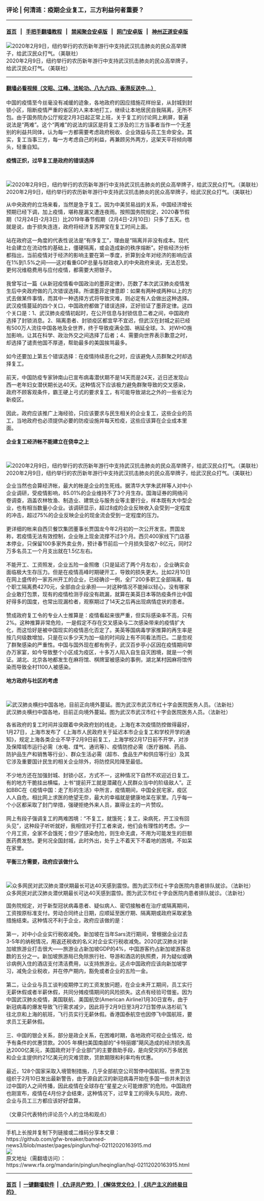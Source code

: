 ### 评论 | 何清涟：疫期企业复工，三方利益何者重要？
------------------------

#### [首页](https://github.com/gfw-breaker/banned-news3/blob/master/README.md) &nbsp;&nbsp;|&nbsp;&nbsp; [手把手翻墙教程](https://github.com/gfw-breaker/guides/wiki) &nbsp;&nbsp;|&nbsp;&nbsp; [禁闻聚合安卓版](https://github.com/gfw-breaker/bn-android) &nbsp;&nbsp;|&nbsp;&nbsp; [网门安卓版](https://github.com/oGate2/oGate) &nbsp;&nbsp;|&nbsp;&nbsp; [神州正道安卓版](https://github.com/SzzdOgate/update) 



<div id="headerimg">
 <img alt="2020年2月9日，纽约举行的农历新年游行中支持武汉抗击肺炎的民众高举牌子，给武汉民众打气。（美联社）" src="https://www.rfa.org/mandarin/pinglun/heqinglian/hql-02112020163915.html/AP_20040777853741.jpg/@@images/3570dfd5-13a4-401a-a09e-4909cf2b3dd7.jpeg" title="2020年2月9日，纽约举行的农历新年游行中支持武汉抗击肺炎的民众高举牌子，给武汉民众打气。（美联社）"/>
 <div id="headerimgcontents">
  <div id="headerimgcaption">
   <span>
    2020年2月9日，纽约举行的农历新年游行中支持武汉抗击肺炎的民众高举牌子，给武汉民众打气。（美联社）
   </span>
   <!-- zoomattribute -->
  </div>
  <!-- headerimgcaption -->
 </div>
 <!-- headerimagecontents -->
</div>

<hr/>


#### [翻墙必看视频（文昭、江峰、法轮功、八九六四、香港反送中...）](http://167.172.214.107/home.html)

<div id="storytext">
 <div>
  <div class="slot_header">
  </div>
 </div>
 <p>
  中国的疫情至今丝毫没有减缓的迹象，各地政府的因应措施花样纷呈，从封城到封锁小区，阻断疫情严重的省区的人来本地打工，继续让本地居民自我隔离，无所不包。由于国务院办公厅规定2月3日起正常上班，关于复工的讨论网上刷屏，普遍说法是“两难”。这个“两难”的说法的误区是将复工涉及的三方当事者当作一个无差别的利益共同体，认为每一方都需要考虑政府税收、企业效益与员工生命安全。其实，复工当事三方，每一方考虑自己的利益，再兼顾另外两方，这架天平将倾向哪头，轻重自知。
  <br/>
  <br/>
  <b>
   疫情正炽，过早复工是政府的错误选择
  </b>
 </p>
 <p>
  <b>
  </b>
  <br/>
  <div class="image-inline captioned" style="width:1648px;">
   <div style="width:1648px;">
    <img alt="2020年2月9日，纽约举行的农历新年游行中支持武汉抗击肺炎的民众高举牌子，给武汉民众打气。（美联社）" src="https://www.rfa.org/mandarin/pinglun/heqinglian/hql-02112020163915.html/AP_20040777857712.jpg" title="2020年2月9日，纽约举行的农历新年游行中支持武汉抗击肺炎的民众高举牌子，给武汉民众打气。（美联社）"/>
   </div>
   <div class="image-caption">
    <span style="width:1648px;">
     2020年2月9日，纽约举行的农历新年游行中支持武汉抗击肺炎的民众高举牌子，给武汉民众打气。（美联社）
    </span>
    <span class="copyright">
    </span>
   </div>
  </div>
 </p>
 <p>
  从中央政府的立场来看，当然是急于复工。因为中美贸易战的关系，中国经济增长预期已经下调，加上疫情，堪称屋漏又遭连夜雨。按照国务院规定，2020春节假期（12月24日-2月3日）比2019年春节假期（2月4日-2月10日）只多了五天。也就是说，由于损失连连，政府将经济复苏押宝在复工时间上面。
  <br/>
  <br/>
  站在政府这一角度的代表性说法是“有序复工”，理由是“隔离并非没有成本。现代社会建立在流动性的基础上，僵硬隔离，或会造成新的秩序熔断”。好些经济分析都指出，当前疫情对于经济的影响主要在第一季度，折算到全年对经济的影响应该在1%到1.5%之间——这对看重GDP总量与财政收入的中央政府来说，无法忍受。更何况维稳费用与应付疫情，都需要大把银子。
  <br/>
  <br/>
  我曾写过一篇《从新冠疫情看中国政治的墨菲定律》，历数了本次武汉肺炎疫情发生后中央政府做的几次错误选择。所谓墨菲定律意即：如果有两种或两种以上的方式去做某件事情，而其中一种选择方式将导致灾难，则必定有人会做出这种选择。武汉疫情蔓延的四个关口，中国政府都做了错误选择，正好验证了墨菲定律。这四个关口是：1、武汉肺炎疫情初起时，在公开信息与封锁信息二者之间，中国政府选择了封锁消息。2、隔离患者、封锁疫区都宜早不宜迟，但武汉在封城之前已经有500万人流往中国各地及全世界，终于导致疫满全国、祸延全球。3、对WHO施加影响，让其在科学、政治外交之间选择了后者；4、需要向世界表示歉意之时，却选择了谴责他国不厚道，帮助最多的美国挨骂最多。
  <br/>
  <br/>
  如今还要加上第五个错误选择：在疫情持续恶化之时，应该避免人员群聚之时却选择复工。
  <br/>
  <br/>
  前天，中国防疫专家钟南山已宣布病毒潜伏期不是14天而是24天，近日还发现山西一老年妇女潜伏期长达40天。这种情况下应该极力避免群聚导致的交叉感染，政府不顾客观条件，霸王硬上弓式的要求复工，有可能导致湖北之外的一些省沦为新疫区。
  <br/>
  <br/>
  因此，政府应该推广上海经验，只应该要求与民生相关的企业复工，这些企业的员工，当地政府也必须提供必要的防疫设施并每天检疫，这些应该算在企业成本里面。
  <br/>
  <b>
   <br/>
   企业复工经济帐不能建立在侥幸之上
  </b>
 </p>
 <p>
  <b>
  </b>
  <br/>
  <div class="image-inline captioned" style="width:1600px;">
   <div style="width:1600px;">
    <img alt="2020年2月9日，纽约举行的农历新年游行中支持武汉抗击肺炎的民众高举牌子，给武汉民众打气。（美联社）" src="https://www.rfa.org/mandarin/pinglun/heqinglian/hql-02112020163915.html/AP_20040752648963.jpg" title="2020年2月9日，纽约举行的农历新年游行中支持武汉抗击肺炎的民众高举牌子，给武汉民众打气。（美联社）"/>
   </div>
   <div class="image-caption">
    <span style="width:1600px;">
     2020年2月9日，纽约举行的农历新年游行中支持武汉抗击肺炎的民众高举牌子，给武汉民众打气。（美联社）
    </span>
    <span class="copyright">
    </span>
   </div>
  </div>
 </p>
 <p>
  企业当然也会算经济帐，最大的帐是企业的生死线。据清华大学朱武祥等人对中小企业调研，受疫情影响，85.01%的企业维持不了3个月生存。国海证券的网络问卷调查，涵盖农林牧渔、制造业、建筑业与服务业等主要行业，样本既有大中型企业，也有相当数量小企业。该调研显示，超过8成的企业反映收入会受到一定程度的冲击，超过75%的企业反映企业的现金流会受到一定程度的压力。
  <br/>
  <br/>
  更详细的帐来自西贝餐饮集团董事长贾国龙今年2月初的一次公开发言。贾国龙称，若疫情无法有效控制，企业账上现金流撑不过3个月。西贝400家线下门店基本停业，只保留100多家外卖业务，预计春节前后一个月损失营收7-8亿元，同时2万多名员工一个月支出就在1.5亿左右。
  <br/>
  <br/>
  不能开工、工资照发，企业五险一金照缴（只是延迟了两个月左右），企业确实会面临极大生存压力。但是在疫情高峰时期硬开工，导致的损失更大。比如2月10日在网上盛传的一家苏州开工的企业，已经确诊一例，全厂200多职工全部隔离，每个职工隔离费4270元，全部由企业承担——对这种情况不能掉以轻心，没有哪家企业敢打包票，现有的疫情检测手段没有疏漏，就算在美英日本等防疫条件比中国好得多的国度，也常出现漏检者，观察期过了14天之后再出现病情症状的患者。
  <br/>
  <br/>
  赞成政府复工令的专业人士推算是：疫情看起来很严重，但实际感染率不高，只有2%。这种推算非常危险，一是假定不存在交叉感染与二次感染带来的疫情扩大化，而这恰好是被中国现实的疫情恶化否定了。美英等国病毒学家推算的再生率是按几何级数增加，只是在以多少天为加一级的时间段上有不同看法而已。二是忽视了群聚感染的严重性。中国与国外现在都有例子，武汉百步亭小区因在疫情期间举办万家宴，如今导致整个小区成为疫区，十多万人陷入自生自灭困境，就是一个例证。湖北、北京各地都发生在麻将馆、棋牌室被感染的事例，湖北某村因麻将馆传染而导致全村1100人被感染。
  <br/>
  <b>
   <br/>
   地方政府与社区的考虑
  </b>
 </p>
 <p>
  <br/>
  <div class="image-inline captioned" style="width:1500px;">
   <div style="width:1500px;">
    <img alt="武汉肺炎横扫中国各地，目前正向境外蔓延。图为武汉市武汉市红十字会医院医务人员。（法新社）" src="https://www.rfa.org/mandarin/yataibaodao/huanjing/ql1-01282020062914.html/000_1OC5LF.jpg" title="武汉肺炎横扫中国各地，目前正向境外蔓延。图为武汉市武汉市红十字会医院医务人员。（法新社）"/>
   </div>
   <div class="image-caption">
    <span style="width:1500px;">
     武汉肺炎横扫中国各地，目前正向境外蔓延。图为武汉市武汉市红十字会医院医务人员。（法新社）
    </span>
    <span class="copyright">
    </span>
   </div>
  </div>
 </p>
 <p>
  各省政府的复工时间并没跟着中央政府划的线走。上海在本次疫情防控做得最好，1月27日，上海市发布了《上海市人民政府关于延迟本市企业复工和学校开学的通知》，规定上海各类企业不早于2月9日前复工，上海学校2月17日前不开学，对涉及保障城市运行必需（水电、煤气、通讯等）、疫情防控必需（医疗器械、药品、防护品生产和销售等行业）、群众生活必需（超市、食品生产和供应等行业）及其它涉及重要国计民生的相关企业除外，将防控风险降至最低。
  <br/>
  <br/>
  不少地方还在加强封城、封锁小区，方式不一，这种情况下自然不欢迎近日复工。有的地方干脆挂出横幅，上书“提前开工就是潜藏在人民群众当中的阶级敌人”。正如BBC在《疫情中国：走了形的生活》中所言，疫情期间，中国全民宅家，疫区人人自危。相比网上求医的绝望无奈，最大的幸福就是健康地呆在家里。几乎每一个小区都采取了封门举措，强硬拒绝外来人员，赢得业主的一片赞叹。
  <br/>
  <br/>
  网上有段子强调复工的两难困境：“不复工，就饿死；复工，染病死，开工没有回头见”，这种段子听听就好，我相信对于打工者来说，他们会有理性的考虑。少一个月工资，全家不会饿死；但少了感染危险，则生命无虞，不用为可能发生的巨额医药费发愁。更何况全国封城，此时外出，处于上不着天下不着地的困境，不如呆在家里。
  <br/>
  <br/>
  <b>
   平衡三方需要，政府应该做什么
  </b>
 </p>
 <p>
  <b>
   <br/>
  </b>
  <div class="image-inline captioned" style="width:1500px;">
   <div style="width:1500px;">
    <img alt="众多网民对武汉肺炎潜伏期最长可达40天感到震惊。图为武汉市红十字会医院内患者排队就诊。（法新社）" src="https://www.rfa.org/mandarin/yataibaodao/huanjing/ql2-02112020062355.html/000_1OV7WD.jpg" title="众多网民对武汉肺炎潜伏期最长可达40天感到震惊。图为武汉市红十字会医院内患者排队就诊。（法新社）"/>
   </div>
   <div class="image-caption">
    <span style="width:1500px;">
     众多网民对武汉肺炎潜伏期最长可达40天感到震惊。图为武汉市红十字会医院内患者排队就诊。（法新社）
    </span>
    <span class="copyright">
    </span>
   </div>
  </div>
 </p>
 <p>
  国务院规定，对于新型冠状病毒患者、疑似病人、密切接触者在治疗或隔离期间，工资按原标准支付。劳动合同终止日期，应顺延至医疗期、隔离期或政府采取紧急措施结束。这种情况不利于企业，政府应该做的是：
  <br/>
  <br/>
  第一，对中小企业实行税收减免。新加坡在当年Sars流行期间，曾根据企业过去3-5年的纳税情况，用返还税收的名义对企业实行税收减免。2020武汉肺炎对新加坡旅游业打击很大——旅游业占新加坡GDP的4%，中国游客约占新加坡游客总数的五分之一。新加坡旅游局已免除旅行社、导游和酒店的执照费，并为疑似或确诊病例入住的酒店支付清洁费用，以支持旅游业。这点中国政府应该向新加坡学习，减免企业税收，并在停产期内，豁免或者企业的五险一金。
  <br/>
  <br/>
  第二，让企业与员工谈判疫期停工的工资发放问题，在企业未开工期间，员工实行无薪休假或者半薪休假，共同分摊疫情期间的风险损失。这点有经验可借鉴。因为中国武汉肺炎疫情，美国联航、美国航空(American Airline)1月30日宣布，由于新冠病毒的爆发导致飞行需求减少，因此将于2月9日至3月27日暂停从洛杉矶飞往北京和上海的航班，飞行员实行无薪休假。香港国泰航空也因停飞中国航班，要求员工无薪休假。
  <br/>
  <br/>
  三、中国的银企关系，部分是政企关系，在困难时期，各地政府可视企业情况，给予有条件的优惠贷款。2005 年横扫美国南部的“卡特丽娜”飓风造成的经济损失高达2000亿美元，美国政府对于企业部门的主要救助手段，是向受灾的6万多居民和企业主提供约21亿美元的灾难贷款，贷款期限和利率均有优惠。
  <br/>
  <br/>
  最近，128个国家采取入境管制措施，几乎全部航空公司暂停中国航班。世界卫生组织于2月10日发出最新警告，由于源自武汉的新冠病毒开始在多国一些并未到访过中国的人之间传播，因此疫情在全球存在“星星之火可能燎原”的危险。中国政府也刚宣布，疫情在4月份才会结束，这种情况下，过早复工的得失与风险，政府、企业与员工三方都应该好好盘算。
  <br/>
  <br/>
  （文章只代表特约评论员个人的立场和观点）
 </p>
</div>

<hr/>
手机上长按并复制下列链接或二维码分享本文章：<br/>
https://github.com/gfw-breaker/banned-news3/blob/master/pages/pinglun/hql-02112020163915.md <br/>
<a href='https://github.com/gfw-breaker/banned-news3/blob/master/pages/pinglun/hql-02112020163915.md'><img src='https://github.com/gfw-breaker/banned-news3/blob/master/pages/pinglun/hql-02112020163915.md.png'/></a> <br/>
原文地址（需翻墙访问）：https://www.rfa.org/mandarin/pinglun/heqinglian/hql-02112020163915.html


------------------------
#### [首页](https://github.com/gfw-breaker/banned-news3/blob/master/README.md) &nbsp;|&nbsp; [一键翻墙软件](https://github.com/gfw-breaker/nogfw/blob/master/README.md) &nbsp;| [《九评共产党》](https://github.com/gfw-breaker/9ping.md/blob/master/README.md#九评之一评共产党是什么) | [《解体党文化》](https://github.com/gfw-breaker/jtdwh.md/blob/master/README.md) | [《共产主义的终极目的》](https://github.com/gfw-breaker/gczydzjmd.md/blob/master/README.md)


<img src='http://gfw-breaker.win/banned-news3/pages/pinglun/hql-02112020163915.md' width='0px' height='0px'/>